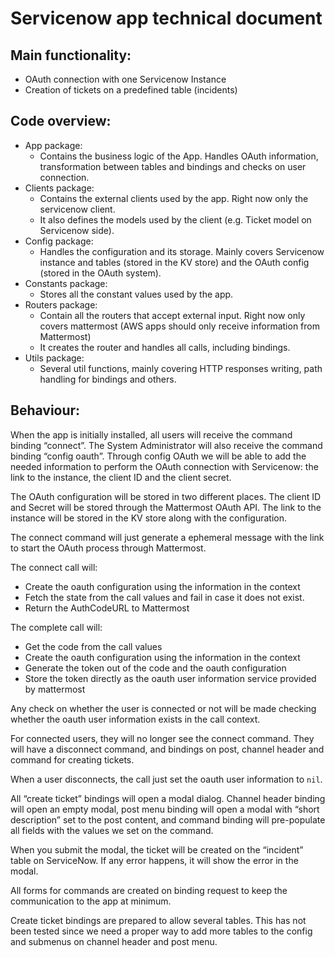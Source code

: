 # Servicenow app technical document

## Main functionality:
- OAuth connection with one Servicenow Instance
- Creation of tickets on a predefined table (incidents)

## Code overview:
- App package:
  - Contains the business logic of the App. Handles OAuth information, transformation between tables and bindings and checks on user connection.
- Clients package:
  - Contains the external clients used by the app. Right now only the servicenow client.
  - It also defines the models used by the client (e.g. Ticket model on Servicenow side).
- Config package:
  - Handles the configuration and its storage. Mainly covers Servicenow instance and tables (stored in the KV store) and the OAuth config (stored in the OAuth system).
- Constants package:
  - Stores all the constant values used by the app.
- Routers package:
  - Contain all the routers that accept external input. Right now only covers mattermost (AWS apps should only receive information from Mattermost)
  - It creates the router and handles all calls, including bindings.
- Utils package:
  - Several util functions, mainly covering HTTP responses writing, path handling for bindings and others.

## Behaviour:

When the app is initially installed, all users will receive the command binding “connect”. The System Administrator will also receive the command binding “config oauth”. Through config OAuth we will be able to add the needed information to perform the OAuth connection with Servicenow: the link to the instance, the client ID and the client secret.

The OAuth configuration will be stored in two different places. The client ID and Secret will be stored through the Mattermost OAuth API. The link to the instance will be stored in the KV store along with the configuration.

The connect command will just generate a ephemeral message with the link to start the OAuth process through Mattermost.

The connect call will:
- Create the oauth configuration using the information in the context
- Fetch the state from the call values and fail in case it does not exist.
- Return the AuthCodeURL to Mattermost

The complete call will:
- Get the code from the call values
- Create the oauth configuration using the information in the context
- Generate the token out of the code and the oauth configuration
- Store the token directly as the oauth user information service provided by mattermost

Any check on whether the user is connected or not will be made checking whether the oauth user information exists in the call context.

For connected users, they will no longer see the connect command. They will have a disconnect command, and bindings on post, channel header and command for creating tickets.

When a user disconnects, the call just set the oauth user information to `nil`.

All “create ticket” bindings will open a modal dialog. Channel header binding will open an empty modal, post menu binding will open a modal with “short description” set to the post content, and command binding will pre-populate all fields with the values we set on the command.

When you submit the modal, the ticket will be created on the “incident” table on ServiceNow. If any error happens, it will show the error in the modal.

All forms for commands are created on binding request to keep the communication to the app at minimum.

Create ticket bindings are prepared to allow several tables. This has not been tested since we need a proper way to add more tables to the config and submenus on channel header and post menu.
